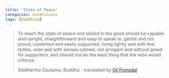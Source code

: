 ```yaml
---
title: 'State of Peace'
categories: mindfulness
tags: [buddhism]
---
```

> To reach the state of peace one skilled in the good should be capable and upright, straightforward and easy to speak to, gentle and not proud, contented and easily supported, living lightly and with few duties, wise and with senses calmed, not arrogant and without greed for supporters, and should not do the least thing that the wise would criticize.
> 
> Siddhartha Gautama, Buddha - translated by [Gil Fronsdal][1]

   [1]: http://www.insightmeditationcenter.org/teachers/
